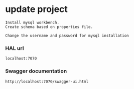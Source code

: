 # update project

```
Install mysql workbench.
Create schema based on properties file.

Change the username and password for mysql installation
```

### HAL url

```
localhost:7070
```

### Swagger documentation

```
http://localhost:7070/swagger-ui.html
```